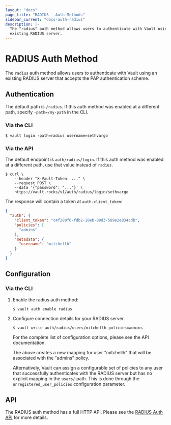 ```yaml
---
layout: "docs"
page_title: "RADIUS - Auth Methods"
sidebar_current: "docs-auth-radius"
description: |-
  The "radius" auth method allows users to authenticate with Vault using an
  existing RADIUS server.
---
```


# RADIUS Auth Method

The `radius` auth method allows users to authenticate with Vault using an
existing RADIUS server that accepts the PAP authentication scheme.

## Authentication

The default path is `/radius`. If this auth method was enabled at a different
path, specify `-path=/my-path` in the CLI.

### Via the CLI

```text
$ vault login -path=radius username=sethvargo
```

### Via the API

The default endpoint is `auth/radius/login`. If this auth method was enabled
at a different path, use that value instead of `radius`.

```shell
$ curl \
    --header "X-Vault-Token: ..." \
    --request POST \
    --data '{"password": "..."}' \
    https://vault.rocks/v1/auth/radius/login/sethvargo
```

The response will contain a token at `auth.client_token`:

```json
{
  "auth": {
    "client_token": "c4f280f6-fdb2-18eb-89d3-589e2e834cdb",
    "policies": [
      "admins"
    ],
    "metadata": {
      "username": "mitchellh"
    }
  }
}
```

## Configuration

### Via the CLI

1. Enable the radius auth method:

    ```text
    $ vault auth enable radius
    ```

1. Configure connection details for your RADIUS server.

    ```text
    $ vault write auth/radius/users/mitchellh policies=admins
    ```

    For the complete list of configuration options, please see the API
    documentation.

    The above creates a new mapping for user "mitchellh" that will be associated
    with the "admins" policy.

    Alternatively, Vault can assign a configurable set of policies to any user
    that successfully authenticates with the RADIUS server but has no explicit
    mapping in the `users/` path. This is done through the
    `unregistered_user_policies` configuration parameter.

## API

The RADIUS auth method has a full HTTP API. Please see the
[RADIUS Auth API](/api/auth/radius/index.html) for more
details.
